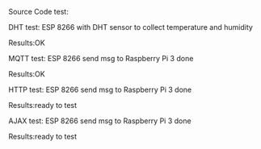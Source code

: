 Source Code test:

DHT test:
ESP 8266 with DHT sensor to collect temperature and humidity

Results:OK


MQTT test:
ESP 8266 send msg to Raspberry Pi 3 done

Results:OK


HTTP test:
ESP 8266 send msg to Raspberry Pi 3 done

Results:ready to test

AJAX test:
ESP 8266 send msg to Raspberry Pi 3 done

Results:ready to test
